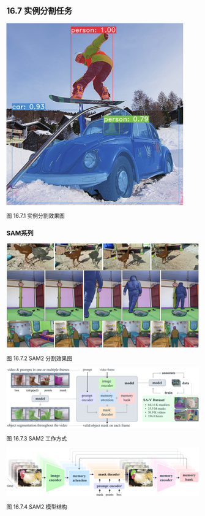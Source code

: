 ## 16.7 实例分割任务

<img src="./img/16.3-yolact效果图2.png">

图 16.7.1 实例分割效果图  

### SAM系列

<img src="./img/16.3-SAM效果图.jpg"> 

图 16.7.2 SAM2 分割效果图  


<img src="./img/16.3-SAM工作方式.png"> 

图 16.7.3 SAM2 工作方式  

<img src="./img/16.3-SAM模型结构.png"> 

图 16.7.4 SAM2 模型结构  

